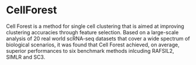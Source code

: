 # CellForest
Cell Forest is a method for single cell clustering that is aimed at improving clustering accuracies through feature selection. Based on a large-scale analysis of 20 real world scRNA-seq datasets that cover a wide spectrum of biological scenarios, it was found that Cell Forest achieved, on average, superior performances to six benchmark methods inlcuding RAFSIL2, SIMLR and SC3. 

